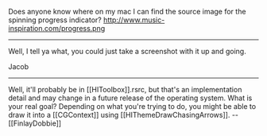 Does anyone know where on my mac I can find the source image for the spinning progress indicator?
http://www.music-inspiration.com/progress.png

----

Well, I tell ya what, you could just take a screenshot with it up and going.

Jacob

----

Well, it'll probably be in [[HIToolbox]].rsrc, but that's an implementation detail and may change in a future release of the operating system. What is your real goal? Depending on what you're trying to do, you might be able to draw it into a [[CGContext]] using [[HIThemeDrawChasingArrows]]. --[[FinlayDobbie]]